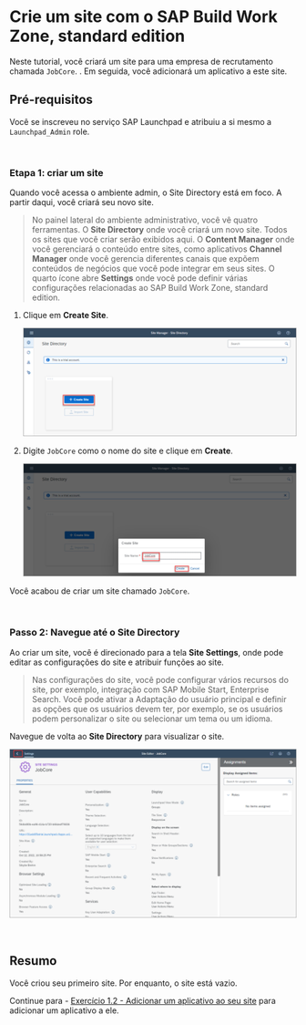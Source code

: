 
# Crie um site com o SAP Build Work Zone, standard edition

Neste tutorial, você criará um site para uma empresa de recrutamento chamada `JobCore`. . Em seguida, você adicionará um aplicativo a este site.

## Pré-requisitos
Você se inscreveu no serviço SAP Launchpad e atribuiu a si mesmo a `Launchpad_Admin` role.

<br>

### Etapa 1: criar um site

Quando você acessa o ambiente admin, o Site Directory está em foco. A partir daqui, você criará seu novo site.

> No painel lateral do ambiente administrativo, você vê quatro ferramentas. O **Site Directory** onde você criará um novo site. Todos os sites que você criar serão exibidos aqui. O **Content Manager** onde você gerenciará o conteúdo entre sites, como aplicativos **Channel Manager** onde você gerencia diferentes canais que expõem conteúdos de negócios que você pode integrar em seus sites. O quarto ícone abre **Settings** onde você pode definir várias configurações relacionadas ao SAP Build Work Zone, standard edition.


1. Clique em **Create Site**.

    ![Create site](../ex1.2/images/1a-create-new-site.png)

2. Digite `JobCore` como o nome do site e clique em **Create**.

    ![Name site](../ex1.2/images//2a-name-site.png)

Você acabou de criar um site chamado `JobCore`.

<br>

### Passo 2: Navegue até o Site Directory

Ao criar um site, você é direcionado para a tela **Site Settings**, onde pode editar as configurações do site e atribuir funções ao site.

> Nas configurações do site, você pode configurar vários recursos do site, por exemplo, integração com SAP Mobile Start, Enterprise Search. Você pode ativar a Adaptação do usuário principal e definir as opções que os usuários devem ter, por exemplo, se os usuários podem personalizar o site ou selecionar um tema ou um idioma.

Navegue de volta ao **Site Directory** para visualizar o site.

  ![Navigate to site directory](../ex1.2/images//3a-to-site-directory.png)

<br>

## Resumo

Você criou seu primeiro site. Por enquanto, o site está vazio.

Continue para - [ Exercício 1.2 - Adicionar um aplicativo ao seu site](../ex1.2/README.md) para adicionar um aplicativo a ele.



